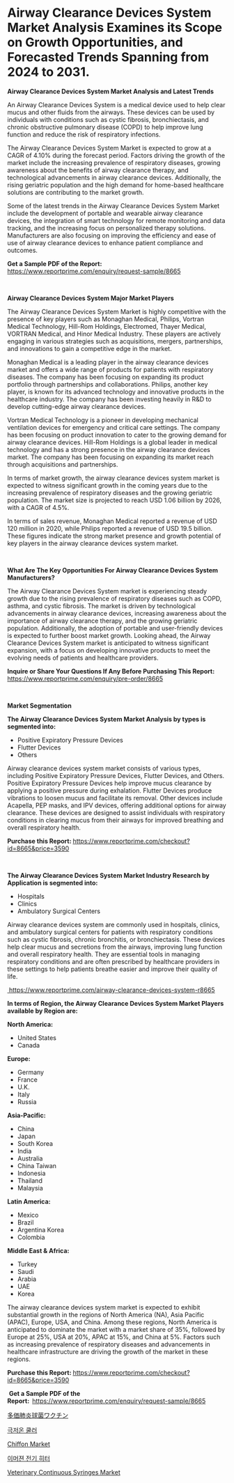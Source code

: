 <p><h1>Airway Clearance Devices System Market Analysis Examines its Scope on Growth Opportunities, and Forecasted Trends Spanning from 2024 to 2031.</h1></p><p><strong>Airway Clearance Devices System Market Analysis and Latest Trends</strong></p>
<p><p>An Airway Clearance Devices System is a medical device used to help clear mucus and other fluids from the airways. These devices can be used by individuals with conditions such as cystic fibrosis, bronchiectasis, and chronic obstructive pulmonary disease (COPD) to help improve lung function and reduce the risk of respiratory infections.</p><p>The Airway Clearance Devices System Market is expected to grow at a CAGR of 4.10% during the forecast period. Factors driving the growth of the market include the increasing prevalence of respiratory diseases, growing awareness about the benefits of airway clearance therapy, and technological advancements in airway clearance devices. Additionally, the rising geriatric population and the high demand for home-based healthcare solutions are contributing to the market growth.</p><p>Some of the latest trends in the Airway Clearance Devices System Market include the development of portable and wearable airway clearance devices, the integration of smart technology for remote monitoring and data tracking, and the increasing focus on personalized therapy solutions. Manufacturers are also focusing on improving the efficiency and ease of use of airway clearance devices to enhance patient compliance and outcomes.</p></p>
<p><strong>Get a Sample PDF of the Report:&nbsp;</strong> <a href="https://www.reportprime.com/enquiry/request-sample/8665">https://www.reportprime.com/enquiry/request-sample/8665</a></p>
<p>&nbsp;</p>
<p><strong>Airway Clearance Devices System Major Market Players</strong></p>
<p><p>The Airway Clearance Devices System Market is highly competitive with the presence of key players such as Monaghan Medical, Philips, Vortran Medical Technology, Hill-Rom Holdings, Electromed, Thayer Medical, VORTRAN Medical, and Hinor Medical Industry. These players are actively engaging in various strategies such as acquisitions, mergers, partnerships, and innovations to gain a competitive edge in the market.</p><p>Monaghan Medical is a leading player in the airway clearance devices market and offers a wide range of products for patients with respiratory diseases. The company has been focusing on expanding its product portfolio through partnerships and collaborations. Philips, another key player, is known for its advanced technology and innovative products in the healthcare industry. The company has been investing heavily in R&D to develop cutting-edge airway clearance devices.</p><p>Vortran Medical Technology is a pioneer in developing mechanical ventilation devices for emergency and critical care settings. The company has been focusing on product innovation to cater to the growing demand for airway clearance devices. Hill-Rom Holdings is a global leader in medical technology and has a strong presence in the airway clearance devices market. The company has been focusing on expanding its market reach through acquisitions and partnerships.</p><p>In terms of market growth, the airway clearance devices system market is expected to witness significant growth in the coming years due to the increasing prevalence of respiratory diseases and the growing geriatric population. The market size is projected to reach USD 1.06 billion by 2026, with a CAGR of 4.5%.</p><p>In terms of sales revenue, Monaghan Medical reported a revenue of USD 120 million in 2020, while Philips reported a revenue of USD 19.5 billion. These figures indicate the strong market presence and growth potential of key players in the airway clearance devices system market.</p></p>
<p>&nbsp;</p>
<p><strong>What Are The Key Opportunities For Airway Clearance Devices System Manufacturers?</strong></p>
<p><p>The Airway Clearance Devices System market is experiencing steady growth due to the rising prevalence of respiratory diseases such as COPD, asthma, and cystic fibrosis. The market is driven by technological advancements in airway clearance devices, increasing awareness about the importance of airway clearance therapy, and the growing geriatric population. Additionally, the adoption of portable and user-friendly devices is expected to further boost market growth. Looking ahead, the Airway Clearance Devices System market is anticipated to witness significant expansion, with a focus on developing innovative products to meet the evolving needs of patients and healthcare providers.</p></p>
<p><strong>Inquire or Share Your Questions If Any Before Purchasing This Report:</strong> <a href="https://www.reportprime.com/enquiry/pre-order/8665">https://www.reportprime.com/enquiry/pre-order/8665</a></p>
<p>&nbsp;</p>
<p><strong>Market Segmentation</strong></p>
<p><strong>The Airway Clearance Devices System Market Analysis by types is segmented into:</strong></p>
<p><ul><li>Positive Expiratory Pressure Devices</li><li>Flutter Devices</li><li>Others</li></ul></p>
<p><p>Airway clearance devices system market consists of various types, including Positive Expiratory Pressure Devices, Flutter Devices, and Others. Positive Expiratory Pressure Devices help improve mucus clearance by applying a positive pressure during exhalation. Flutter Devices produce vibrations to loosen mucus and facilitate its removal. Other devices include Acapella, PEP masks, and IPV devices, offering additional options for airway clearance. These devices are designed to assist individuals with respiratory conditions in clearing mucus from their airways for improved breathing and overall respiratory health.</p></p>
<p><strong>Purchase this Report:&nbsp;</strong><a href="https://www.reportprime.com/checkout?id=8665&price=3590">https://www.reportprime.com/checkout?id=8665&price=3590</a></p>
<p>&nbsp;</p>
<p><strong>The Airway Clearance Devices System Market Industry Research by Application is segmented into:</strong></p>
<p><ul><li>Hospitals</li><li>Clinics</li><li>Ambulatory Surgical Centers</li></ul></p>
<p><p>Airway clearance devices system are commonly used in hospitals, clinics, and ambulatory surgical centers for patients with respiratory conditions such as cystic fibrosis, chronic bronchitis, or bronchiectasis. These devices help clear mucus and secretions from the airways, improving lung function and overall respiratory health. They are essential tools in managing respiratory conditions and are often prescribed by healthcare providers in these settings to help patients breathe easier and improve their quality of life.</p></p>
<p><a href="https://www.reportprime.com/airway-clearance-devices-system-r8665">&nbsp;https://www.reportprime.com/airway-clearance-devices-system-r8665</a></p>
<p><strong>In terms of Region, the Airway Clearance Devices System Market Players available by Region are:</strong></p>
<p>
    <p> <strong> North America: </strong>
        <ul>
            <li>United States</li>
            <li>Canada</li>
        </ul>
        </p> 
    <p> <strong> Europe: </strong>
        <ul>
            <li>Germany</li>
            <li>France</li>
            <li>U.K.</li>
            <li>Italy</li>
            <li>Russia</li>
        </ul>
        </p> 
    <p> <strong> Asia-Pacific: </strong>
        <ul>
            <li>China</li>
            <li>Japan</li>
            <li>South Korea</li>
            <li>India</li>
            <li>Australia</li>
            <li>China Taiwan</li>
            <li>Indonesia</li>
            <li>Thailand</li>
            <li>Malaysia</li>
        </ul>
        </p> 
    <p> <strong> Latin America: </strong>
        <ul>
            <li>Mexico</li>
            <li>Brazil</li>
            <li>Argentina Korea</li>
            <li>Colombia</li>
        </ul>
        </p> 
    <p> <strong> Middle East & Africa: </strong>
        <ul>
            <li>Turkey</li>
            <li>Saudi</li>
            <li>Arabia</li>
            <li>UAE</li>
            <li>Korea</li>
        </ul>
    </p>
    </p>
<p><p>The airway clearance devices system market is expected to exhibit substantial growth in the regions of North America (NA), Asia Pacific (APAC), Europe, USA, and China. Among these regions, North America is anticipated to dominate the market with a market share of 35%, followed by Europe at 25%, USA at 20%, APAC at 15%, and China at 5%. Factors such as increasing prevalence of respiratory diseases and advancements in healthcare infrastructure are driving the growth of the market in these regions.</p></p>
<p><strong>Purchase this Report: </strong><a href="https://www.reportprime.com/checkout?id=8665&price=3590">https://www.reportprime.com/checkout?id=8665&price=3590</a></p>
<p>&nbsp;<strong>Get a Sample PDF of the Report:&nbsp;&nbsp;</strong><a href="https://www.reportprime.com/enquiry/request-sample/8665">https://www.reportprime.com/enquiry/request-sample/8665</a></p>
<p><strong></strong></p>
<p><p><a href="https://github.com/moulafa/Market-Research-Report-List-1/blob/main/977837323074.md">多価肺炎球菌ワクチン</a></p><p><a href="https://medium.com/@edaunhshhs/%ED%81%AC%EB%A6%AC%EC%98%A4%EC%A0%A0-%EC%BF%A8%EB%9F%AC-%EC%8B%9C%EC%9E%A5-%EA%B7%9C%EB%AA%A8-%EB%B0%8F-%EC%8B%9C%EC%9E%A5-%ED%8A%B8%EB%A0%8C%EB%93%9C-%EC%99%84%EC%A0%84%ED%95%9C-%EC%82%B0%EC%97%85-%EA%B0%9C%EC%9A%94-2024%EB%85%84%EB%B6%80%ED%84%B0-2031%EB%85%84%EA%B9%8C%EC%A7%80-4bab6e2b4db7">극저온 쿨러</a></p><p><a href="https://issuu.com/reportprime-2/docs/chiffon-market-size-2030.pptx">Chiffon Market</a></p><p><a href="https://github.com/TobyKub4685/Market-Research-Report-List-1/blob/main/833650621071.md">이머젼 전기 히터</a></p><p><a href="https://github.com/ruddyyedelwadw/Market-Research-Report-List-2/blob/main/veterinary-continuous-syringes-market.md">Veterinary Continuous Syringes Market</a></p></p>